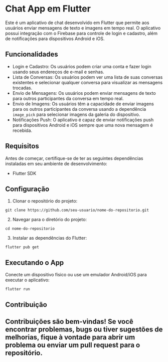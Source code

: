 # Chat App em Flutter

Este é um aplicativo de chat desenvolvido em Flutter que permite aos usuários enviar mensagens de texto e imagens em tempo real. O aplicativo possui integração com o Firebase para controle de login e cadastro, além de notificações para dispositivos Android e iOS.

## Funcionalidades

- Login e Cadastro: Os usuários podem criar uma conta e fazer login usando seus endereços de e-mail e senhas.
- Lista de Conversas: Os usuários podem ver uma lista de suas conversas existentes e selecionar qualquer conversa para visualizar as mensagens trocadas.
- Envio de Mensagens: Os usuários podem enviar mensagens de texto para outros participantes da conversa em tempo real.
- Envio de Imagens: Os usuários têm a capacidade de enviar imagens para os outros participantes da conversa usando a dependência `image_pick` para selecionar imagens da galeria do dispositivo.
- Notificações Push: O aplicativo é capaz de enviar notificações push para dispositivos Android e iOS sempre que uma nova mensagem é recebida.

## Requisitos

Antes de começar, certifique-se de ter as seguintes dependências instaladas em seu ambiente de desenvolvimento:

- Flutter SDK

## Configuração

1. Clonar o repositório do projeto:

```
git clone https://github.com/seu-usuario/nome-do-repositorio.git
```

2. Navegar para o diretório do projeto:

```
cd nome-do-repositorio
```

3. Instalar as dependências do Flutter:

```
flutter pub get
```

## Executando o App

Conecte um dispositivo físico ou use um emulador Android/iOS para executar o aplicativo:

```
flutter run
```

## Contribuição

Contribuições são bem-vindas! Se você encontrar problemas, bugs ou tiver sugestões de melhorias, fique à vontade para abrir um problema ou enviar um pull request para o repositório.
---